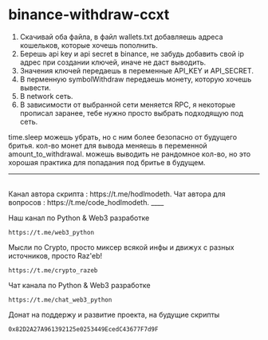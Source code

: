 # binance-withdraw-ccxt

1. Скачивай оба файла, в файл wallets.txt добавляешь адреса кошельков, которые хочешь пополнить.
2. Берешь api key и api secret в binance, не забудь добавить свой ip адрес при создании ключей, иначе не даст выводить.
3. Значения ключей передаешь в переменные API_KEY и API_SECRET.
4. В перменную symbolWithdraw передаешь монету, которую хочешь вывести.
5. В network сеть.
6. В зависимости от выбранной сети меняется RPC, я некоторые прописал заранее, тебе нужно просто выбрать подходящую под сеть.

time.sleep можешь убрать, но с ним более безопасно от будущего бритья.
кол-во монет для вывода меняешь в переменной amount_to_withdrawal. можешь выводить не рандомное кол-во, но это хорошая практика для попадания под бритье в будущем.
____
<br>
Канал автора скрипта : https://t.me/hodlmodeth. 
Чат автора для вопросов : https://t.me/code_hodlmodeth.
____
<br>

Наш канал по Python & Web3 разработке
```
https://t.me/web3_python
```
Мысли по Crypto, просто миксер всякой инфы и движух с разных источников, просто Raz'eb!
```
https://t.me/crypto_razeb
```
Чат канала по Python & Web3 разработке
```
https://t.me/chat_web3_python
```
Донат на поддержу и развитие проекта, на будущие скрипты
```
0x82D2A27A961392125e0253449EcedC43677F7d9F
```
